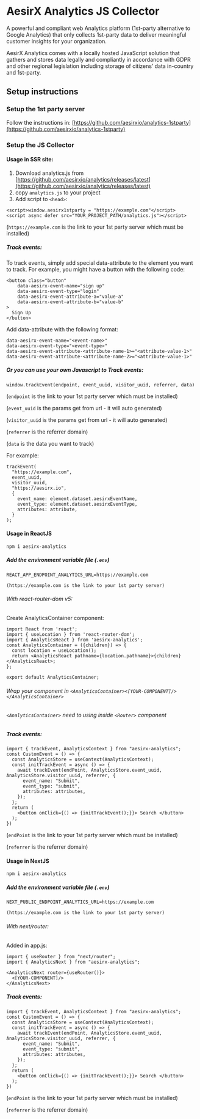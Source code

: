 # AesirX Analytics JS Collector

A powerful and compliant web Analytics platform (1st-party alternative to Google Analytics) that only collects 1st-party data to deliver meaningful customer insights for your organization. 

AesirX Analytics comes with a locally hosted JavaScript solution that gathers and stores data legally and compliantly in accordance with GDPR and other regional legislation including storage of citizens’ data in-country and 1st-party.

## Setup instructions

### Setup the 1st party server

Follow the instructions in: [https://github.com/aesirxio/analytics-1stparty](https://github.com/aesirxio/analytics-1stparty)

### Setup the JS Collector

#### Usage in SSR site:

1. Download analytics.js from [https://github.com/aesirxio/analytics/releases/latest](https://github.com/aesirxio/analytics/releases/latest)
1. copy `analytics.js` to your project
1. Add script to `<head>`:

```
<script>window.aesirx1stparty = "https://example.com"</script>
<script async defer src="YOUR_PROJECT_PATH/analytics.js"></script>
```

(`https://example.com` is the link to your 1st party server which must be installed)
##### Track events:
To track events, simply add special data-attribute to the element you want to track.
For example, you might have a button with the following code:
```
<button class="button" 
    data-aesirx-event-name="sign up"
    data-aesirx-event-type="login"
    data-aesirx-event-attribute-a="value-a"
    data-aesirx-event-attribute-b="value-b"
>
  Sign Up
</button>
```
Add data-attribute with the following format:
```
data-aesirx-event-name="<event-name>"
data-aesirx-event-type="<event-type>"
data-aesirx-event-attribute-<attribute-name-1>="<attribute-value-1>"
data-aesirx-event-attribute-<attribute-name-2>="<attribute-value-1>"
```
##### Or you can use your own Javascript to Track events:
```
window.trackEvent(endpoint, event_uuid, visitor_uuid, referrer, data)
```
(`endpoint` is the link to your 1st party server which must be installed)

(`event_uuid` is the params get from url - it will auto generated)

(`visitor_uuid` is the params get from url - it will auto generated)

(`referrer` is the referrer domain)

(`data` is the data you want to track)

For example: 
```
trackEvent(
  "https://example.com",
  event_uuid, 
  visitor_uuid, 
  "https://aesirx.io",
  {
    event_name: element.dataset.aesirxEventName,
    event_type: element.dataset.aesirxEventType,
    attributes: attribute,
  }
);
```

#### Usage in ReactJS

`npm i aesirx-analytics`

##### Add the environment variable file (`.env`)

```
REACT_APP_ENDPOINT_ANALYTICS_URL=https://example.com

(https://example.com is the link to your 1st party server)
```

###### With react-router-dom v5:

Create AnalyticsContainer component:

```
import React from 'react';
import { useLocation } from 'react-router-dom';
import { AnalyticsReact } from 'aesirx-analytics';
const AnalyticsContainer = ({children}) => {
  const location = useLocation();
  return <AnalyticsReact pathname={location.pathname}>{children}</AnalyticsReact>;
};

export default AnalyticsContainer;
```

###### Wrap your component in `<AnalyticsContainer><[YOUR-COMPONENT]/></AnalyticsContainer>`
###### `<AnalyticsContainer>` need to using inside `<Router>` component 

##### Track events:

```
import { trackEvent, AnalyticsContext } from "aesirx-analytics";
const CustomEvent = () => {
  const AnalyticsStore = useContext(AnalyticsContext);
  const initTrackEvent = async () => {
    await trackEvent(endPoint, AnalyticsStore.event_uuid, AnalyticsStore.visitor_uuid, referrer, {
      event_name: "Submit",
      event_type: "submit",
      attributes: attributes,
    });
  };
  return (
    <button onClick={() => {initTrackEvent();}}> Search </button>
  );
})
```

(`endPoint` is the link to your 1st party server which must be installed)

(`referrer` is the referrer domain)

#### Usage in NextJS

`npm i aesirx-analytics`

##### Add the environment variable file (`.env`)

```
NEXT_PUBLIC_ENDPOINT_ANALYTICS_URL=https://example.com

(https://example.com is the link to your 1st party server)
```

###### With next/router:

Added in app.js:

```
import { useRouter } from "next/router";
import { AnalyticsNext } from "aesirx-analytics";

<AnalyticsNext router={useRouter()}>
  <[YOUR-COMPONENT]/>
</AnalyticsNext>
```

##### Track events:

```
import { trackEvent, AnalyticsContext } from "aesirx-analytics";
const CustomEvent = () => {
  const AnalyticsStore = useContext(AnalyticsContext);
  const initTrackEvent = async () => {
    await trackEvent(endPoint, AnalyticsStore.event_uuid, AnalyticsStore.visitor_uuid, referrer, {
      event_name: "Submit",
      event_type: "submit",
      attributes: attributes,
    });
  };
  return (
    <button onClick={() => {initTrackEvent();}}> Search </button>
  );
})
```

(`endPoint` is the link to your 1st party server which must be installed)

(`referrer` is the referrer domain)